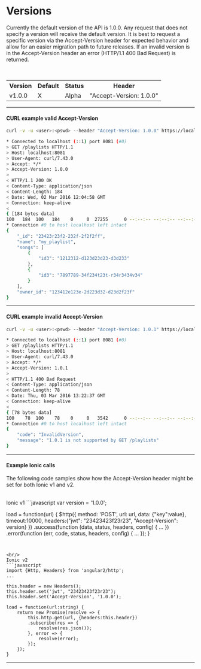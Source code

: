 <div class="page-header">
  <h1  id="page-title">Versions</h1>
</div>

Currently the default version of the API is 1.0.0.
Any request that does not specify a version will receive the default version.
It is best to request a specific version via the Accept-Version header for expected behavior and    
allow for an easier migration path to future releases.
If an invalid version is in the Accept-Version header an error (HTTP/1.1 400 Bad Request) is returned.

<br/>
<table id="tbl">
<colgroup>
    <col>
    <col>
    <col>
    <col>
  </colgroup>
  <tr>
    <th>Version</th>
    <th>Default</th>
    <th>Status</th>
    <th>Header</th>
  </tr>
  <tr>
    <td>v1.0.0</td>
    <td>X</td>
    <td>Alpha</td>
    <td>"Accept-Version: 1.0.0"</td>
  </tr>
</table>



___
#### CURL example valid Accept-Version  
```bash
curl -v -u <user>:<pswd> --header "Accept-Version: 1.0.0" https://localhost:8081/playlists  | python -mjson.tool  

* Connected to localhost (::1) port 8081 (#0)
> GET /playlists HTTP/1.1
> Host: localhost:8081
> User-Agent: curl/7.43.0
> Accept: */*
> Accept-Version: 1.0.0
>
< HTTP/1.1 200 OK
< Content-Type: application/json
< Content-Length: 184
< Date: Wed, 02 Mar 2016 12:04:58 GMT
< Connection: keep-alive
<
{ [184 bytes data]
100   184  100   184    0     0  27255      0 --:--:-- --:--:-- --:--:-- 30666
* Connection #0 to host localhost left intact
{
    "_id": "23423r23f2-232f-2f2f2ff",
    "name": "my_playlist",
    "songs": [
        {
            "id3": "1212312-d123d23d23-d3d233"
        },
        {
            "id3": "7897789-34f234t23t-r34r3434v34"
        }
    ],
    "owner_id": "123412e123e-2d223d32-d23d2f23f"
}
```



___
#### CURL example invalid Accept-Version
```bash
curl -v -u <user>:<pswd> --header "Accept-Version: 1.0.1" https://localhost:8081/playlists  | python -mjson.tool  

* Connected to localhost (::1) port 8081 (#0)
> GET /playlists HTTP/1.1
> Host: localhost:8081
> User-Agent: curl/7.43.0
> Accept: */*
> Accept-Version: 1.0.1
>
< HTTP/1.1 400 Bad Request
< Content-Type: application/json
< Content-Length: 78
< Date: Thu, 03 Mar 2016 13:22:37 GMT
< Connection: keep-alive
<
{ [78 bytes data]
100    78  100    78    0     0   3542      0 --:--:-- --:--:-- --:--:--  3714
* Connection #0 to host localhost left intact
{
    "code": "InvalidVersion",
    "message": "1.0.1 is not supported by GET /playlists"
}
```




___
#### Example Ionic calls
The following code samples show how the Accept-Version header might be set for both
Ionic v1 and v2.

<br/>
Ionic v1
```javascript
var version = '1.0.0';

load = function(url) {
    $http({ method: 'POST', url: url,
        data: {"key":value},
        timeout:10000,
        headers:{"jwt": "23423423f23r23", "Accept-Version": version}
    })
    .success(function (data, status, headers, config) {
        ...
    })
    .error(function (err, code, status, headers, config) {
        ...
    });
}
```


<br/>
Ionic v2
```javascript
import {Http, Headers} from 'angular2/http';
...

this.header = new Headers();
this.header.set('jwt', "23423423f23r23");
this.header.set('Accept-Version', '1.0.0');

load = function(url:string) {
    return new Promise(resolve => {
        this.http.get(url, {headers:this.header})
        .subscribe(res => {
            resolve(res.json());
        }, error => {
            resolve(error);
        });
    });
}
```


___
